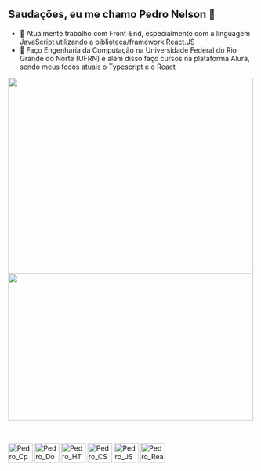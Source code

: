 ## Saudações, eu me chamo Pedro Nelson 👋

- 🔭 Atualmente trabalho com Front-End, especialmente com a linguagem JavaScript utilizando a biblioteca/framework React.JS
- 🌱 Faço Engenharia da Computação na Universidade Federal do Rio Grande do Norte (UFRN) e além disso faço cursos na plataforma Alura, sendo meus focos atuais o Typescript e o React

<div>
  <a href="https://github.com/PedronSol/github-readme-stats">
    <img height="400px" width="500px" align="center" src="https://github-readme-stats.vercel.app/api?username=PedronSol&show_icons=true&theme=merko&hide_title=true&rank_icon=github&include_all_commits=true" />
  </a>
  <a href="https://github.com/PedronSol/github-readme-stats">
    <img height="300px" width="500px" align="center" src="https://github-readme-stats.vercel.app/api/top-langs/?username=PedronSol&theme=merko&langs_count=8&layout=donut" />
  </a>
</div>

##
<div style="display: inline_block"><br/ >
  <img align="center" alt="Pedro_Cpp" height="40" width="50" src="https://cdn.jsdelivr.net/gh/devicons/devicon@latest/icons/cplusplus/cplusplus-original.svg" />
  <img align="center" alt="Pedro_Docker" height="40" width="50" src="https://cdn.jsdelivr.net/gh/devicons/devicon@latest/icons/docker/docker-original.svg" />
  <img align="center" alt="Pedro_HTML" height="40" width="50" src="https://cdn.jsdelivr.net/gh/devicons/devicon@latest/icons/html5/html5-original.svg" />
  <img align="center" alt="Pedro_CSS" height="40" width="50" src="https://cdn.jsdelivr.net/gh/devicons/devicon@latest/icons/css3/css3-original.svg" />
  <img align="center" alt="Pedro_JS" height="40" width="50" src="https://cdn.jsdelivr.net/gh/devicons/devicon@latest/icons/javascript/javascript-original.svg" />
  <img align="center" alt="Pedro_React" height="40" width="50" src="https://cdn.jsdelivr.net/gh/devicons/devicon@latest/icons/react/react-original.svg" />
</div>

